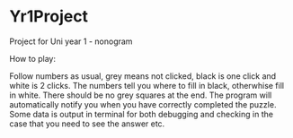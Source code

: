 # Yr1Project
Project for Uni year 1 - nonogram

How to play:

Follow numbers as usual, grey means not clicked, black is one click and white is 2 clicks.
The numbers tell you where to fill in black, otherwhise fill in white.
There should be no grey squares at the end.
The program will automatically notify you when you have correctly completed the puzzle.
Some data is output in terminal for both debugging and checking in the case that you need to see the answer etc.